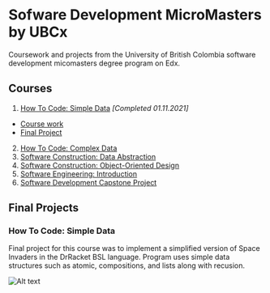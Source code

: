 # Sofware Development MicroMasters by UBCx
Coursework and projects from the University of British Colombia software development micomasters degree program on Edx.

## Courses

1. [How To Code: Simple Data](https://www.edx.org/course/how-to-code-simple-data) *[Completed 01.11.2021]*
  - [Course work](https://github.com/nicholasjhana/software-development/tree/main/1-how-to-code-simple-data)
  - [Final Project](https://github.com/nicholasjhana/software-development/tree/main/1-how-to-code-simple-data/final-project)
2. [How To Code: Complex Data](https://www.edx.org/course/how-to-code-complex-data)
3. [Software Construction: Data Abstraction](https://www.edx.org/course/software-construction-data-abstraction)
4. [Software Construction: Object-Oriented Design](https://www.edx.org/course/software-construction-object-oriented-design)
5. [Software Engineering: Introduction](https://www.edx.org/course/software-engineering-introduction)
6. [Software Development Capstone Project](https://www.edx.org/course/software-development-capstone-project)


## Final Projects

### How To Code: Simple Data
Final project for this course was to implement a simplified version of Space Invaders in the DrRacket BSL language. Program uses simple data structures such as atomic, compositions, and lists along with recusion.

![Alt text](/relative/path/to/img.jpg?raw=true "Optional Title")
